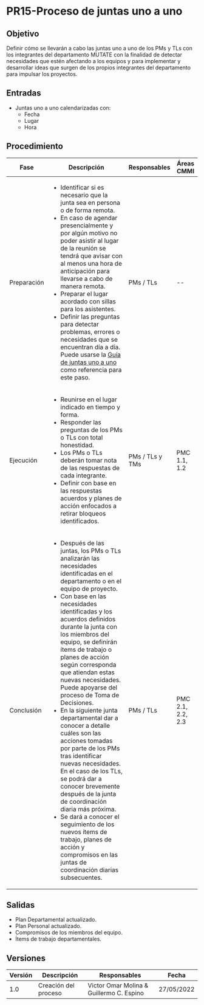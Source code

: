 # PR15-Proceso de juntas uno a uno

## Objetivo

Definir cómo se llevarán a cabo las juntas uno a uno de los PMs y TLs con los integrantes del departamento MUTATE con la finalidad de detectar necesidades que estén afectando a los equipos y para implementar y desarrollar ideas que surgen de los propios integrantes del departamento para impulsar los proyectos.

## Entradas

- Juntas uno a uno calendarizadas con:
  - Fecha
  - Lugar
  - Hora

## Procedimiento

<table>
    <thead>
        <th>Fase</th>
        <th>Descripción</th>
        <th>Responsables</th>
        <th>Áreas CMMI</th>
    </thead>

<tbody>
    <tr>
      <td>Preparación</td>
      <td>
        <ul>
        <li>
        Identificar si es necesario que la junta sea en persona o de forma remota.
        </li>
        <li>
        En caso de agendar presencialmente y por algún motivo no poder asistir al lugar de la reunión se tendrá que avisar con al menos una hora de anticipación para llevarse a cabo de manera remota.
        </li>
        <li>Preparar el lugar acordado con sillas para los asistentes.</li>
        <li>Definir las preguntas para detectar problemas, errores o necesidades que se encuentran día a día. Puede usarse la <a href="https://mutateinc.github.io/Guias/GU20">Guía de juntas uno a uno</a> como referencia para este paso.</li>
        </ul>
      </td>
      <td>PMs / TLs</td>
      <td>
        --
      </td>
    </tr>
    <tr>
      <td>Ejecución</td>
      <td>
        <ul>
        <li>Reunirse en el lugar indicado en tiempo y forma.</li>
        <li>Responder las preguntas de los PMs o TLs con total honestidad.</li>
        <li>Los PMs o TLs deberán tomar nota de las respuestas de cada integrante.</li>
        <li>Definir con base en las respuestas acuerdos y planes de acción enfocados a retirar bloqueos identificados.</li>
        </ul>
      </td>
      <td>PMs / TLs y TMs</td>
      <td>
        PMC 1.1, 1.2
      </td>
    </tr>
    <tr>
      <td>Conclusión</td>
      <td>
      <ul>
        <li>Después de las juntas, los PMs o TLs analizarán las necesidades identificadas en el departamento o en el equipo de proyecto.</li>
        <li>Con base en las necesidades identificadas y los acuerdos definidos durante la junta con los miembros del equipo, se definirán ítems de trabajo o planes de acción según corresponda que atiendan estas nuevas necesidades. Puede apoyarse del proceso de Toma de Decisiones.</li>
        <li>En la siguiente junta departamental dar a conocer a detalle cuáles son las acciones tomadas por parte de los PMs tras identificar nuevas necesidades. En el caso de los TLs, se podrá dar a conocer brevemente después de la junta de coordinación diaria más próxima.</li>
        <li>Se dará a conocer el seguimiento de los nuevos ítems de trabajo, planes de acción y compromisos en las juntas de coordinación diarias subsecuentes.</li>
      </ul>
      </td>
      <td>PMs / TLs</td>
      <td>
        PMC 2.1, 2.2, 2.3
      </td>
    </tr>
  </tbody>
</table>


## Salidas

- Plan Departamental actualizado.
- Plan Personal actualizado.
- Compromisos de los miembros del equipo.
- Ítems de trabajo departamentales.

## Versiones
| Versión | Descripción                | Responsables                             | Fecha      |
| ------- | -------------------------- | ---------------------------------------- | ---------- |
| 1.0     | Creación del proceso       | Victor Omar Molina & Guillermo C. Espino | 27/05/2022 |
